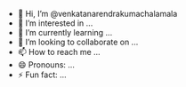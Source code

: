 - 👋 Hi, I’m @venkatanarendrakumachalamala
- 👀 I’m interested in ...
- 🌱 I’m currently learning ...
- 💞️ I’m looking to collaborate on ...
- 📫 How to reach me ...
- 😄 Pronouns: ...
- ⚡ Fun fact: ...

<!---
venkatanarendrakumachalamala/venkatanarendrakumachalamala is a ✨ special ✨ repository because its `README.md` (this file) appears on your GitHub profile.
You can click the Preview link to take a look at your changes.
--->
